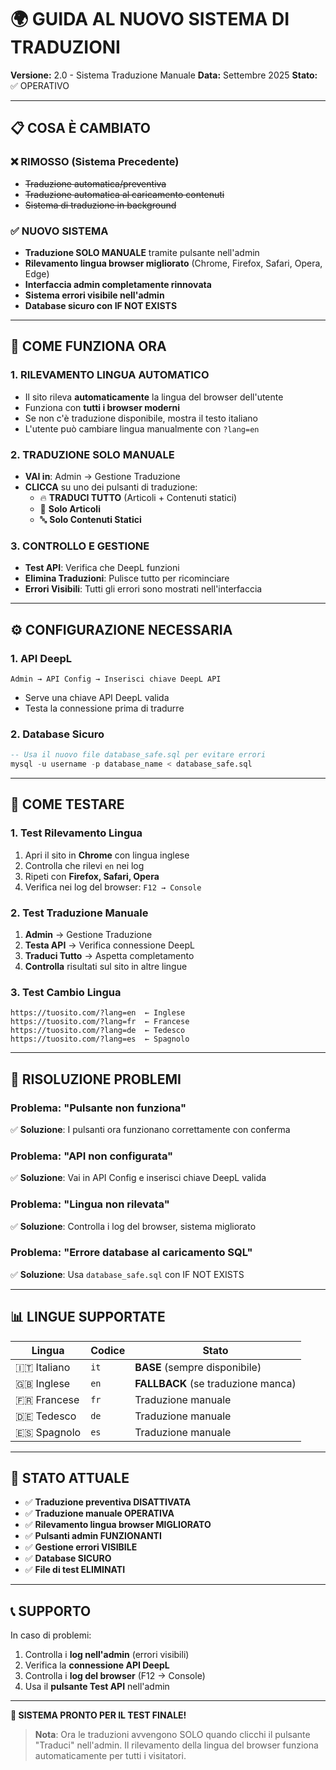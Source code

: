 # 🌍 GUIDA AL NUOVO SISTEMA DI TRADUZIONI

**Versione:** 2.0 - Sistema Traduzione Manuale
**Data:** Settembre 2025
**Stato:** ✅ OPERATIVO

---

## 📋 COSA È CAMBIATO

### ❌ RIMOSSO (Sistema Precedente)
- ~~Traduzione automatica/preventiva~~ 
- ~~Traduzione automatica al caricamento contenuti~~
- ~~Sistema di traduzione in background~~

### ✅ NUOVO SISTEMA
- **Traduzione SOLO MANUALE** tramite pulsante nell'admin
- **Rilevamento lingua browser migliorato** (Chrome, Firefox, Safari, Opera, Edge)
- **Interfaccia admin completamente rinnovata**
- **Sistema errori visibile nell'admin**
- **Database sicuro con IF NOT EXISTS**

---

## 🚀 COME FUNZIONA ORA

### 1. RILEVAMENTO LINGUA AUTOMATICO
- Il sito rileva **automaticamente** la lingua del browser dell'utente
- Funziona con **tutti i browser moderni**
- Se non c'è traduzione disponibile, mostra il testo italiano
- L'utente può cambiare lingua manualmente con `?lang=en`

### 2. TRADUZIONE SOLO MANUALE
- **VAI in**: Admin → Gestione Traduzione
- **CLICCA** su uno dei pulsanti di traduzione:
  - 🔥 **TRADUCI TUTTO** (Articoli + Contenuti statici)
  - 📝 **Solo Articoli** 
  - 🔤 **Solo Contenuti Statici**

### 3. CONTROLLO E GESTIONE
- **Test API**: Verifica che DeepL funzioni
- **Elimina Traduzioni**: Pulisce tutto per ricominciare
- **Errori Visibili**: Tutti gli errori sono mostrati nell'interfaccia

---

## ⚙️ CONFIGURAZIONE NECESSARIA

### 1. API DeepL
```
Admin → API Config → Inserisci chiave DeepL API
```
- Serve una chiave API DeepL valida
- Testa la connessione prima di tradurre

### 2. Database Sicuro
```sql
-- Usa il nuovo file database_safe.sql per evitare errori
mysql -u username -p database_name < database_safe.sql
```

---

## 🎯 COME TESTARE

### 1. Test Rilevamento Lingua
1. Apri il sito in **Chrome** con lingua inglese
2. Controlla che rilevi `en` nei log
3. Ripeti con **Firefox, Safari, Opera**
4. Verifica nei log del browser: `F12 → Console`

### 2. Test Traduzione Manuale
1. **Admin** → Gestione Traduzione
2. **Testa API** → Verifica connessione DeepL  
3. **Traduci Tutto** → Aspetta completamento
4. **Controlla** risultati sul sito in altre lingue

### 3. Test Cambio Lingua
```
https://tuosito.com/?lang=en  ← Inglese
https://tuosito.com/?lang=fr  ← Francese
https://tuosito.com/?lang=de  ← Tedesco
https://tuosito.com/?lang=es  ← Spagnolo
```

---

## 🔧 RISOLUZIONE PROBLEMI

### Problema: "Pulsante non funziona"
✅ **Soluzione**: I pulsanti ora funzionano correttamente con conferma

### Problema: "API non configurata"
✅ **Soluzione**: Vai in API Config e inserisci chiave DeepL valida

### Problema: "Lingua non rilevata"
✅ **Soluzione**: Controlla i log del browser, sistema migliorato

### Problema: "Errore database al caricamento SQL"
✅ **Soluzione**: Usa `database_safe.sql` con IF NOT EXISTS

---

## 📊 LINGUE SUPPORTATE

| Lingua | Codice | Stato |
|--------|--------|-------|
| 🇮🇹 Italiano | `it` | **BASE** (sempre disponibile) |
| 🇬🇧 Inglese | `en` | **FALLBACK** (se traduzione manca) |
| 🇫🇷 Francese | `fr` | Traduzione manuale |
| 🇩🇪 Tedesco | `de` | Traduzione manuale |
| 🇪🇸 Spagnolo | `es` | Traduzione manuale |

---

## 🚦 STATO ATTUALE

- ✅ **Traduzione preventiva DISATTIVATA**
- ✅ **Traduzione manuale OPERATIVA**  
- ✅ **Rilevamento lingua browser MIGLIORATO**
- ✅ **Pulsanti admin FUNZIONANTI**
- ✅ **Gestione errori VISIBILE**
- ✅ **Database SICURO**
- ✅ **File di test ELIMINATI**

---

## 📞 SUPPORTO

In caso di problemi:
1. Controlla i **log nell'admin** (errori visibili)
2. Verifica la **connessione API DeepL**
3. Controlla i **log del browser** (F12 → Console)
4. Usa il **pulsante Test API** nell'admin

---

**🎉 SISTEMA PRONTO PER IL TEST FINALE!**

> **Nota**: Ora le traduzioni avvengono SOLO quando clicchi il pulsante "Traduci" nell'admin. Il rilevamento della lingua del browser funziona automaticamente per tutti i visitatori.